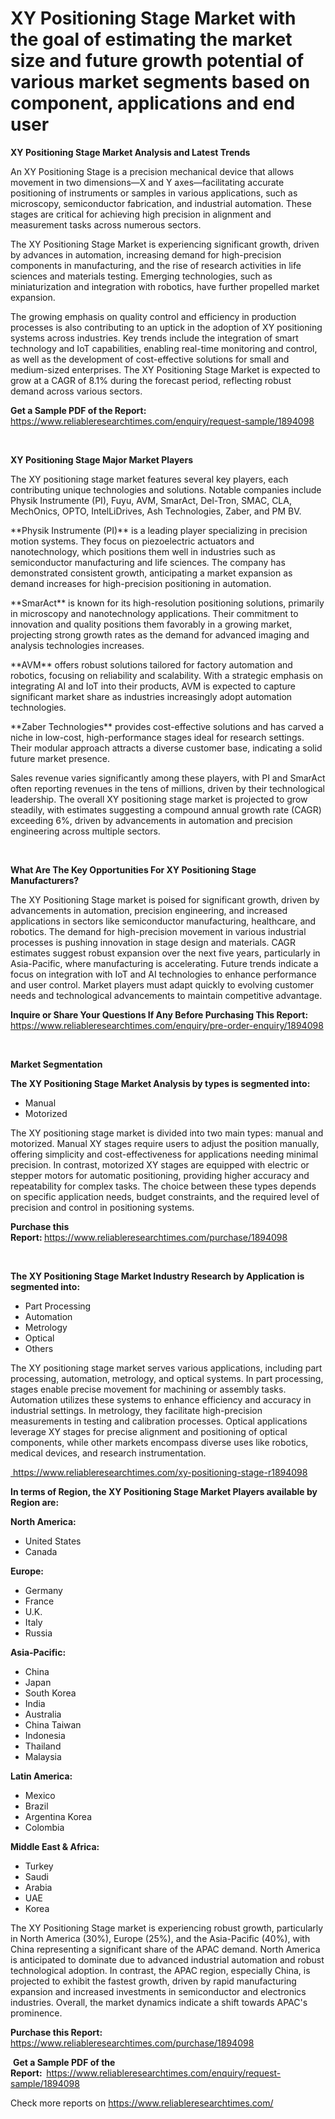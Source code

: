 <p><h1>XY Positioning Stage Market with the goal of estimating the market size and future growth potential of various market segments based on component, applications and end user</h1></p><p><strong>XY Positioning Stage Market Analysis and Latest Trends</strong></p>
<p><p>An XY Positioning Stage is a precision mechanical device that allows movement in two dimensions—X and Y axes—facilitating accurate positioning of instruments or samples in various applications, such as microscopy, semiconductor fabrication, and industrial automation. These stages are critical for achieving high precision in alignment and measurement tasks across numerous sectors.</p><p>The XY Positioning Stage Market is experiencing significant growth, driven by advances in automation, increasing demand for high-precision components in manufacturing, and the rise of research activities in life sciences and materials testing. Emerging technologies, such as miniaturization and integration with robotics, have further propelled market expansion. </p><p>The growing emphasis on quality control and efficiency in production processes is also contributing to an uptick in the adoption of XY positioning systems across industries. Key trends include the integration of smart technology and IoT capabilities, enabling real-time monitoring and control, as well as the development of cost-effective solutions for small and medium-sized enterprises. The XY Positioning Stage Market is expected to grow at a CAGR of 8.1% during the forecast period, reflecting robust demand across various sectors.</p></p>
<p><strong>Get a Sample PDF of the Report:&nbsp;</strong> <a href="https://www.reliableresearchtimes.com/enquiry/request-sample/1894098?utm_campaign=3063&utm_medium=2&utm_source=Github&utm_content=ia&utm_term=11042025&utm_id=xy-positioning-stage">https://www.reliableresearchtimes.com/enquiry/request-sample/1894098</a></p>
<p>&nbsp;</p>
<p><strong>XY Positioning Stage Major Market Players</strong></p>
<p><p>The XY positioning stage market features several key players, each contributing unique technologies and solutions. Notable companies include Physik Instrumente (PI), Fuyu, AVM, SmarAct, Del-Tron, SMAC, CLA, MechOnics, OPTO, IntelLiDrives, Ash Technologies, Zaber, and PM BV.</p><p>**Physik Instrumente (PI)** is a leading player specializing in precision motion systems. They focus on piezoelectric actuators and nanotechnology, which positions them well in industries such as semiconductor manufacturing and life sciences. The company has demonstrated consistent growth, anticipating a market expansion as demand increases for high-precision positioning in automation.</p><p>**SmarAct** is known for its high-resolution positioning solutions, primarily in microscopy and nanotechnology applications. Their commitment to innovation and quality positions them favorably in a growing market, projecting strong growth rates as the demand for advanced imaging and analysis technologies increases.</p><p>**AVM** offers robust solutions tailored for factory automation and robotics, focusing on reliability and scalability. With a strategic emphasis on integrating AI and IoT into their products, AVM is expected to capture significant market share as industries increasingly adopt automation technologies.</p><p>**Zaber Technologies** provides cost-effective solutions and has carved a niche in low-cost, high-performance stages ideal for research settings. Their modular approach attracts a diverse customer base, indicating a solid future market presence.</p><p>Sales revenue varies significantly among these players, with PI and SmarAct often reporting revenues in the tens of millions, driven by their technological leadership. The overall XY positioning stage market is projected to grow steadily, with estimates suggesting a compound annual growth rate (CAGR) exceeding 6%, driven by advancements in automation and precision engineering across multiple sectors.</p></p>
<p>&nbsp;</p>
<p><strong>What Are The Key Opportunities For XY Positioning Stage Manufacturers?</strong></p>
<p><p>The XY Positioning Stage market is poised for significant growth, driven by advancements in automation, precision engineering, and increased applications in sectors like semiconductor manufacturing, healthcare, and robotics. The demand for high-precision movement in various industrial processes is pushing innovation in stage design and materials. CAGR estimates suggest robust expansion over the next five years, particularly in Asia-Pacific, where manufacturing is accelerating. Future trends indicate a focus on integration with IoT and AI technologies to enhance performance and user control. Market players must adapt quickly to evolving customer needs and technological advancements to maintain competitive advantage.</p></p>
<p><strong>Inquire or Share Your Questions If Any Before Purchasing This Report:</strong> <a href="https://www.reliableresearchtimes.com/enquiry/pre-order-enquiry/1894098?utm_campaign=3063&utm_medium=2&utm_source=Github&utm_content=ia&utm_term=11042025&utm_id=xy-positioning-stage">https://www.reliableresearchtimes.com/enquiry/pre-order-enquiry/1894098</a></p>
<p>&nbsp;</p>
<p><strong>Market Segmentation</strong></p>
<p><strong>The XY Positioning Stage Market Analysis by types is segmented into:</strong></p>
<p><ul><li>Manual</li><li>Motorized</li></ul></p>
<p><p>The XY positioning stage market is divided into two main types: manual and motorized. Manual XY stages require users to adjust the position manually, offering simplicity and cost-effectiveness for applications needing minimal precision. In contrast, motorized XY stages are equipped with electric or stepper motors for automatic positioning, providing higher accuracy and repeatability for complex tasks. The choice between these types depends on specific application needs, budget constraints, and the required level of precision and control in positioning systems.</p></p>
<p><strong>Purchase this Report:&nbsp;</strong><a href="https://www.reliableresearchtimes.com/purchase/1894098?utm_campaign=3063&utm_medium=2&utm_source=Github&utm_content=ia&utm_term=11042025&utm_id=xy-positioning-stage">https://www.reliableresearchtimes.com/purchase/1894098</a></p>
<p>&nbsp;</p>
<p><strong>The XY Positioning Stage Market Industry Research by Application is segmented into:</strong></p>
<p><ul><li>Part Processing</li><li>Automation</li><li>Metrology</li><li>Optical</li><li>Others</li></ul></p>
<p><p>The XY positioning stage market serves various applications, including part processing, automation, metrology, and optical systems. In part processing, stages enable precise movement for machining or assembly tasks. Automation utilizes these systems to enhance efficiency and accuracy in industrial settings. In metrology, they facilitate high-precision measurements in testing and calibration processes. Optical applications leverage XY stages for precise alignment and positioning of optical components, while other markets encompass diverse uses like robotics, medical devices, and research instrumentation.</p></p>
<p><a href="https://www.reliableresearchtimes.com/xy-positioning-stage-r1894098?utm_campaign=3063&utm_medium=2&utm_source=Github&utm_content=ia&utm_term=11042025&utm_id=xy-positioning-stage">&nbsp;https://www.reliableresearchtimes.com/xy-positioning-stage-r1894098</a></p>
<p><strong>In terms of Region, the XY Positioning Stage Market Players available by Region are:</strong></p>
<p>
    <p> <strong> North America: </strong>
        <ul>
            <li>United States</li>
            <li>Canada</li>
        </ul>
        </p> 
    <p> <strong> Europe: </strong>
        <ul>
            <li>Germany</li>
            <li>France</li>
            <li>U.K.</li>
            <li>Italy</li>
            <li>Russia</li>
        </ul>
        </p> 
    <p> <strong> Asia-Pacific: </strong>
        <ul>
            <li>China</li>
            <li>Japan</li>
            <li>South Korea</li>
            <li>India</li>
            <li>Australia</li>
            <li>China Taiwan</li>
            <li>Indonesia</li>
            <li>Thailand</li>
            <li>Malaysia</li>
        </ul>
        </p> 
    <p> <strong> Latin America: </strong>
        <ul>
            <li>Mexico</li>
            <li>Brazil</li>
            <li>Argentina Korea</li>
            <li>Colombia</li>
        </ul>
        </p> 
    <p> <strong> Middle East & Africa: </strong>
        <ul>
            <li>Turkey</li>
            <li>Saudi</li>
            <li>Arabia</li>
            <li>UAE</li>
            <li>Korea</li>
        </ul>
    </p>
    </p>
<p><p>The XY Positioning Stage market is experiencing robust growth, particularly in North America (30%), Europe (25%), and the Asia-Pacific (40%), with China representing a significant share of the APAC demand. North America is anticipated to dominate due to advanced industrial automation and robust technological adoption. In contrast, the APAC region, especially China, is projected to exhibit the fastest growth, driven by rapid manufacturing expansion and increased investments in semiconductor and electronics industries. Overall, the market dynamics indicate a shift towards APAC's prominence.</p></p>
<p><strong>Purchase this Report: </strong><a href="https://www.reliableresearchtimes.com/purchase/1894098?utm_campaign=3063&utm_medium=2&utm_source=Github&utm_content=ia&utm_term=11042025&utm_id=xy-positioning-stage">https://www.reliableresearchtimes.com/purchase/1894098</a></p>
<p>&nbsp;<strong>Get a Sample PDF of the Report:&nbsp;&nbsp;</strong><a href="https://www.reliableresearchtimes.com/enquiry/request-sample/1894098?utm_campaign=3063&utm_medium=2&utm_source=Github&utm_content=ia&utm_term=11042025&utm_id=xy-positioning-stage">https://www.reliableresearchtimes.com/enquiry/request-sample/1894098</a></p>
<p><strong></strong></p>
<p>Check more reports on <a href="https://www.reliableresearchtimes.com/?utm_campaign=3063&utm_medium=2&utm_source=Github&utm_content=ia&utm_term=11042025&utm_id=xy-positioning-stage">https://www.reliableresearchtimes.com/</a></p>
